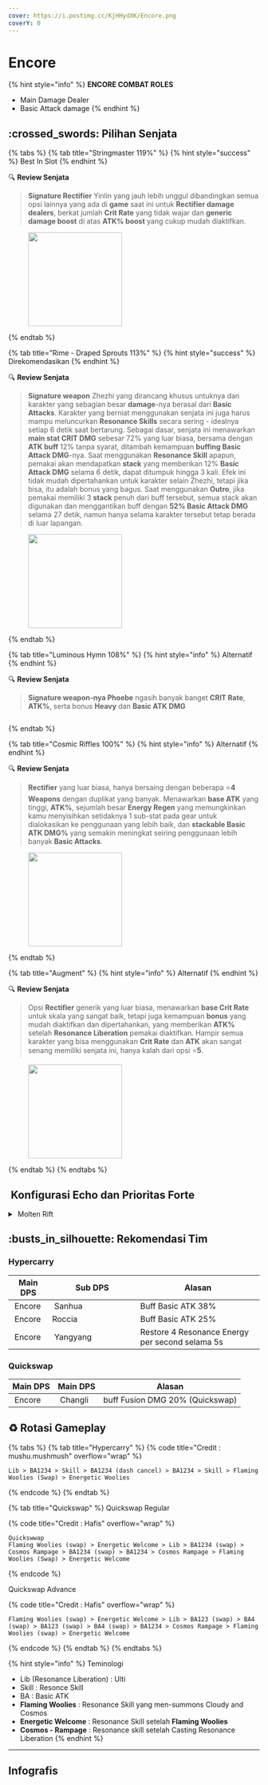 ```yaml
---
cover: https://i.postimg.cc/KjHHydXK/Encore.png
coverY: 0
---
```


# Encore

{% hint style="info" %}
**ENCORE COMBAT ROLES**

* Main Damage Dealer
* Basic Attack damage
{% endhint %}

## :crossed\_swords: Pilihan Senjata

{% tabs %}
{% tab title="Stringmaster 119%" %}
{% hint style="success" %}
Best In Slot
{% endhint %}

:mag: **Review Senjata**

> **Signature Rectifier** Yinlin yang jauh lebih unggul dibandingkan semua opsi lainnya yang ada di **game** saat ini untuk **Rectifier damage dealers**, berkat jumlah **Crit Rate** yang tidak wajar dan **generic damage boost** di atas **ATK% boost** yang cukup mudah diaktifkan.

<figure><img src="https://wuthering.wiki/img/weapon_21050016.png" alt="" width="188"><figcaption></figcaption></figure>
{% endtab %}

{% tab title="Rime - Draped Sprouts 113%" %}
{% hint style="success" %}
Direkomendasikan
{% endhint %}

:mag: **Review Senjata**

> **Signature weapon** Zhezhi yang dirancang khusus untuknya dan karakter yang sebagian besar **damage**-nya berasal dari **Basic Attacks**. Karakter yang berniat menggunakan senjata ini juga harus mampu meluncurkan **Resonance Skills** secara sering - idealnya setiap 6 detik saat bertarung. Sebagai dasar, senjata ini menawarkan **main stat CRIT DMG** sebesar 72% yang luar biasa, bersama dengan **ATK buff** 12% tanpa syarat, ditambah kemampuan **buffing Basic Attack DMG**-nya. Saat menggunakan **Resonance Skill** apapun, pemakai akan mendapatkan **stack** yang memberikan 12% **Basic Attack DMG** selama 6 detik, dapat ditumpuk hingga 3 kali. Efek ini tidak mudah dipertahankan untuk karakter selain Zhezhi, tetapi jika bisa, itu adalah bonus yang bagus. Saat menggunakan **Outro**, jika pemakai memiliki 3 **stack** penuh dari buff tersebut, semua stack akan digunakan dan menggantikan buff dengan **52% Basic Attack DMG** selama 27 detik, namun hanya selama karakter tersebut tetap berada di luar lapangan.

<figure><img src="https://wuthering.wiki/img/weapon_21050026.png" alt="" width="188"><figcaption></figcaption></figure>
{% endtab %}

{% tab title="Luminous Hymn 108%" %}
{% hint style="info" %}
Alternatif
{% endhint %}

:mag: **Review Senjata**

> **Signature weapon-nya Phoebe** ngasih banyak banget **CRIT Rate**, **ATK%**, serta bonus **Heavy** dan **Basic ATK DMG**

<figure><img src="https://wuthering.wiki/img/weapon_21050046.png" alt=""><figcaption></figcaption></figure>
{% endtab %}

{% tab title="Cosmic Riffles 100%" %}
{% hint style="info" %}
Alternatif
{% endhint %}

:mag: **Review Senjata**

> **Rectifier** yang luar biasa, hanya bersaing dengan beberapa :star:**4 Weapons** dengan duplikat yang banyak. Menawarkan **base ATK** yang tinggi, **ATK%**, sejumlah besar **Energy Regen** yang memungkinkan kamu menyisihkan setidaknya 1 sub-stat pada gear untuk dialokasikan ke penggunaan yang lebih baik, dan **stackable Basic ATK DMG%** yang semakin meningkat seiring penggunaan lebih banyak **Basic Attacks**.

<figure><img src="https://wuthering.wiki/img/weapon_21050015.png" alt="" width="188"><figcaption></figcaption></figure>
{% endtab %}

{% tab title="Augment" %}
{% hint style="info" %}
Alternatif
{% endhint %}

:mag: **Review Senjata**

> Opsi **Rectifier** generik yang luar biasa, menawarkan **base Crit Rate** untuk skala yang sangat baik, tetapi juga kemampuan **bonus** yang mudah diaktifkan dan dipertahankan, yang memberikan **ATK%** setelah **Resonance Liberation** pemakai diaktifkan. Hampir semua karakter yang bisa menggunakan **Crit Rate** dan **ATK** akan sangat senang memiliki senjata ini, hanya kalah dari opsi :star:**5**.

<figure><img src="https://wuthering.wiki/img/weapon_21050074.png" alt="" width="188"><figcaption></figcaption></figure>
{% endtab %}
{% endtabs %}

## <img src="https://wuthering.wiki/img/item_10.png" alt="" data-size="line"> Konfigurasi Echo dan Prioritas Forte

<details>

<summary><img src="https://wuthering.wiki/img/fettericon_2.png" alt="" data-size="line"> Molten Rift</summary>

Nightmare: Inferno Rider - CR% / CDM%

<img src="https://wuthering.wiki/img/monster_330000190.png" alt="" data-size="original">

**Echo Set**

* 3 - <mark style="color:red;">**Fusion DMG**</mark> bonus%
* 3 - <mark style="color:red;">**Fusion DMG**</mark> bonus%
* 1 - ATK%
* 1 - ATK%

**Prioritas Echo Substat**

* CR% / CDM%
* ER% (120% - 135%)
* ATK%
* Basic ATK%
* Flat ATK

**Prioritas Forte**

Reso Lib > Forte > Reso skill > BA > Intro

</details>

## :busts\_in\_silhouette: Rekomendasi Tim

### Hypercarry

<table><thead><tr><th>Main DPS</th><th width="160.8193359375">Sub DPS</th><th>Alasan</th></tr></thead><tbody><tr><td><img src="https://i.postimg.cc/SQgsMV7J/Encore-Icon.png" alt="" data-size="line"><img src="https://wuthering.wiki/img/fettericon_2.png" alt="" data-size="line"> Encore</td><td><img src="https://i.postimg.cc/Prc56x7H/Sanhua-Icon.png" alt="" data-size="line"><img src="https://wuthering.wiki/img/fettericon_8.png" alt="" data-size="line"> Sanhua</td><td>Buff Basic ATK 38%</td></tr><tr><td><img src="https://i.postimg.cc/SQgsMV7J/Encore-Icon.png" alt="" data-size="line"><img src="https://wuthering.wiki/img/fettericon_2.png" alt="" data-size="line"> Encore</td><td><img src="https://i.postimg.cc/bwcjD2MZ/Roccia-Icon.png" alt="" data-size="line"><img src="https://wuthering.wiki/img/fettericon_12.png" alt="" data-size="line"><img src="https://wuthering.wiki/img/fettericon_8.png" alt="" data-size="line">Roccia</td><td>Buff Basic ATK 25%</td></tr><tr><td><img src="https://i.postimg.cc/SQgsMV7J/Encore-Icon.png" alt="" data-size="line"><img src="https://wuthering.wiki/img/fettericon_2.png" alt="" data-size="line"> Encore</td><td><img src="https://i.postimg.cc/g03jLWNW/Yangyang-Icon.png" alt="" data-size="line"><img src="https://wuthering.wiki/img/fettericon_8.png" alt="" data-size="line"> Yangyang</td><td>Restore 4 Resonance Energy per second selama 5s</td></tr></tbody></table>

### Quickswap

| Main DPS                                                                                                                                                                | Main DPS                                                                                                                                                                  | Alasan                          |
| ----------------------------------------------------------------------------------------------------------------------------------------------------------------------- | ------------------------------------------------------------------------------------------------------------------------------------------------------------------------- | ------------------------------- |
| <img src="https://i.postimg.cc/SQgsMV7J/Encore-Icon.png" alt="" data-size="line"><img src="https://wuthering.wiki/img/fettericon_2.png" alt="" data-size="line"> Encore | <img src="https://i.postimg.cc/CK4YVLcz/Changli-Icon.png" alt="" data-size="line"><img src="https://wuthering.wiki/img/fettericon_2.png" alt="" data-size="line"> Changli | buff Fusion DMG 20% (Quickswap) |

## :recycle: Rotasi Gameplay

{% tabs %}
{% tab title="Hypercarry" %}
{% code title="Credit : mushu.mushmush" overflow="wrap" %}
```
Lib > BA1234 > Skill > BA1234 (dash cancel) > BA1234 > Skill > Flaming Woolies (Swap) > Energetic Woolies
```
{% endcode %}
{% endtab %}

{% tab title="Quickswap" %}
Quickswap Regular

{% code title="Credit : Hafis" overflow="wrap" %}
```
Quickswwap 
Flaming Woolies (swap) > Energetic Welcome > Lib > BA1234 (swap) > Cosmos Rampage > BA1234 (swap) > BA1234 > Cosmos Rampage > Flaming Woolies (Swap) > Energetic Welcome
```
{% endcode %}

Quickswap Advance

{% code title="Credit : Hafis" overflow="wrap" %}
```
Flaming Woolies (swap) > Energetic Welcome > Lib > BA123 (swap) > BA4 (swap) > BA123 (swap) > BA4 (swap) > BA1234 > Cosmos Rampage > Flaming Woolies (swap) > Energetic Welcome
```
{% endcode %}
{% endtab %}
{% endtabs %}

{% hint style="info" %}
Teminologi

* Lib (Resonance Liberation) : Ulti
* Skill : Resonce Skill
* BA : Basic ATK
* **Flaming Woolies** : Resonance Skill yang men-summons Cloudy and Cosmos
* **Energetic Welcome** : Resonance Skill setelah **Flaming Woolies**
* **Cosmos - Rampage** : Resonance skill setelah Casting Resonance Liberation
{% endhint %}

***

## Infografis

<figure><img src="https://i.postimg.cc/gJ4nb6FV/Encore-2133-03-07-2025.png" alt=""><figcaption></figcaption></figure>
